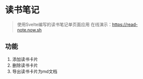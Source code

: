 # 读书笔记
> 使用Svelte编写的读书笔记单页面应用
在线演示：https://read-note.now.sh

## 功能
1. 添加读书卡片
2. 删除读书卡片
3. 导出读书卡片为md文档